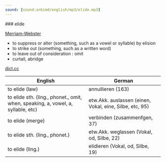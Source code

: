 ```yaml
---
sound: [sound:ankimd/english/mp3/elide.mp3]
---
```


\### elide

[Merriam-Webster](https://www.merriam-webster.com/dictionary/elide)

- to suppress or alter (something, such as a vowel or syllable) by elision
- to strike out (something, such as a written word)
- to leave out of consideration : omit
- curtail, abridge

[dict.cc](https://www.dict.cc/elide)

| English        | German       |
| -------------- | ------------ |
| to elide (law) | annullieren (163) |
| to elide sth. (ling., phonet., omit, when, speaking, a, vowel, a, syllable, etc) | etw.Akk. auslassen (einen, Vokal, eine, Silbe, etc, 95) |
| to elide (merge) | verbinden (zusammenfgen, 37) |
| to elide sth. (ling., phonet.) | etw.Akk. weglassen (Vokal, od, Silbe, 22) |
| to elide (ling.) | elidieren (Vokal, od, Silbe, 19) |
